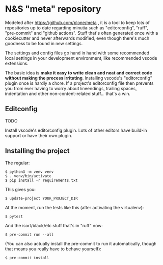 # N&S "meta" repository

Modeled after https://github.com/plone/meta , it is a tool to keep lots of repositories up to date regarding minutia such as "editorconfig", "ruff", "pre-commit" and "github actions". Stuff that's often generated once with a cookiecutter and never afterwards modified, even though there's much goodness to be found in new settings.

The settings and config files go hand in hand with some recommended local settings in your development environment, like recommended vscode extensions.

The basic idea is **make it easy to write clean and neat and correct code without making the process irritating**. Installing vscode's "editorconfig" plugin once is hardly a chore. If a project's editorconfig file then prevents you from ever having to worry about lineendings, trailing spaces, indentation and other non-content-related stuff... that's a win.


## Editconfig

TODO

Install vscode's editorconfig plugin. Lots of other editors have build-in support or have their own plugin.


## Installing the project

The regular:

    $ python3 -m venv venv
    $ . venv/bin/activate
    $ pip install -r requirements.txt

This gives you:

    $ update-project YOUR_PROJECT_DIR

At the moment, run the tests like this (after activating the virtualenv):

    $ pytest

And the isort/black/etc stuff that's in "ruff" now:

    $ pre-commit run --all

(You can also actually install the pre-commit to run it automatically, though that means you really have to behave yourself):

    $ pre-commit install
